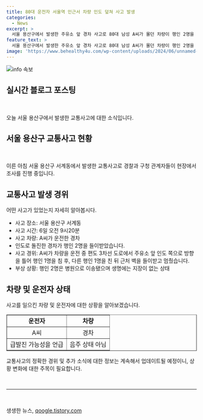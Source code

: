 ```yaml
---
title: 80대 운전자 서울역 인근서 차량 인도 덮쳐 사고 발생
categories:
  - News
excerpt: >
  서울 용산구에서 발생한 주유소 앞 경차 사고로 80대 남성 A씨가 몰던 차량이 행인 2명을 들이받았다. A씨는 차량을 운전 중 급발진 가능성을 언급했으며, 음주 상태는 아니었던 것으로 알려졌다. 경찰은 A씨를 치상 혐의로 입건하고 사고 경위를 조사 중이다. 피해자는 생명에는 지장이 없는 것으로 전해졌다.
feature_text: >
  서울 용산구에서 발생한 주유소 앞 경차 사고로 80대 남성 A씨가 몰던 차량이 행인 2명을 들이받았다. A씨는 차량을 운전 중 급발진 가능성을 언급했으며, 음주 상태는 아니었던 것으로 알려졌다. 경찰은 A씨를 치상 혐의로 입건하고 사고 경위를 조사 중이다. 피해자는 생명에는 지장이 없는 것으로 전해졌다.
image: 'https://www.behealthy4u.com/wp-content/uploads/2024/06/unnamed-file.png'
---
```


<p><img src="https://www.behealthy4u.com/wp-content/uploads/2024/06/unnamed-file.png" alt="info 속보" /></p>

<h2 data-ke-size="size26">실시간 블로그 포스팅</h2>

<p data-ke-size="size16">&nbsp;</p>

<p>오늘 서울 용산구에서 발생한 교통사고에 대한 소식입니다.</p>

<h2 data-ke-size="size26">서울 용산구 교통사고 현황</h2>

<p data-ke-size="size16">&nbsp;</p>

<p>이른 아침 서울 용산구 서계동에서 발생한 교통사고로 경찰과 구청 관계자들이 현장에서 조사를 진행 중입니다. </p>

<h2 data-ke-size="size26">교통사고 발생 경위</h2>

<p data-ke-size="size16">어떤 사고가 있었는지 자세히 알아봅시다.</p>

<ul>
  <li>사고 장소: 서울 용산구 서계동</li>
  <li>사고 시간: 6일 오전 9시20분</li>
  <li>사고 차량: A씨가 운전한 경차</li>
  <li>인도로 돌진한 경차가 행인 2명을 들이받았습니다.</li>
  <li>사고 경위: A씨가 차량을 운전 중 편도 3차선 도로에서 주유소 앞 인도 쪽으로 방향을 틀어 행인 1명을 침 후, 다른 행인 1명을 친 뒤 근처 벽을 들이받고 멈췄습니다.</li>
  <li>부상 상황: 행인 2명은 병원으로 이송됐으며 생명에는 지장이 없는 상태</li>
</ul>

<h2 data-ke-size="size26">차량 및 운전자 상태</h2>

<p data-ke-size="size16">사고를 일으킨 차량 및 운전자에 대한 상황을 알아보겠습니다.</p>

<table style="width: 100%;" border="1">
  <tbody>
    <tr>
      <td style="text-align: center; height: 17px;"><b>운전자</b></td>
      <td style="text-align: center; height: 17px;"><b>차량</b></td>
    </tr>
    <tr>
      <td style="text-align: center; height: 17px;">A씨</td>
      <td style="text-align: center; height: 17px;">경차</td>
    </tr>
    <tr>
      <td style="text-align: center; height: 17px;">급발진 가능성을 언급</td>
      <td style="text-align: center; height: 17px;">음주 상태 아님</td>
    </tr>
  </tbody>
</table>

<p>교통사고의 정확한 경위 및 추가 소식에 대한 정보는 계속해서 업데이트될 예정이니, 상황 변화에 대한 주목이 필요합니다.</p>

<p data-ke-size="size16">&nbsp;</p>

<hr>

<p data-ke-size="size16">&nbsp;</p>
생생한 뉴스, <a href="https://qoogle.tistory.com" rel="dofollow">qoogle.tistory.com</a>



